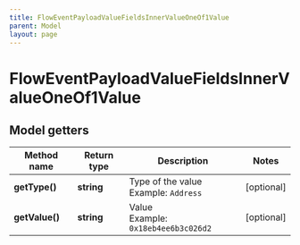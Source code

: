 ```yaml
---
title: FlowEventPayloadValueFieldsInnerValueOneOf1Value
parent: Model
layout: page
---
```


# FlowEventPayloadValueFieldsInnerValueOneOf1Value

## Model getters

Method name | Return type | Description | Notes
------------ | ------------- | ------------- | -------------
**getType()** | **string** | Type of the value <br>Example: `Address` | [optional]
**getValue()** | **string** | Value <br>Example: `0x18eb4ee6b3c026d2` | [optional]

